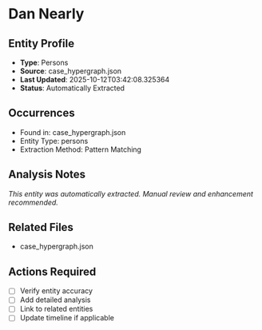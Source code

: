 # Dan Nearly

## Entity Profile
- **Type**: Persons
- **Source**: case_hypergraph.json
- **Last Updated**: 2025-10-12T03:42:08.325364
- **Status**: Automatically Extracted

## Occurrences
- Found in: case_hypergraph.json
- Entity Type: persons
- Extraction Method: Pattern Matching

## Analysis Notes
*This entity was automatically extracted. Manual review and enhancement recommended.*

## Related Files
- case_hypergraph.json

## Actions Required
- [ ] Verify entity accuracy
- [ ] Add detailed analysis
- [ ] Link to related entities
- [ ] Update timeline if applicable

